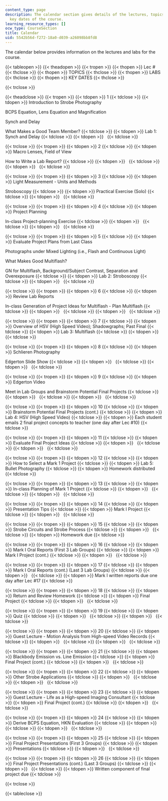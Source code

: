 ```yaml
---
content_type: page
description: The calendar section gives details of the lectures, topics, labs and
  key dates of the course.
learning_resource_types: []
ocw_type: CourseSection
title: Calendar
uid: 5542b56d-f272-18a0-d039-a26098bb8fd8
---
```


The calendar below provides information on the lectures and labs for the course.

{{< tableopen >}}
{{< theadopen >}}
{{< tropen >}}
{{< thopen >}}
Lec #
{{< thclose >}}
{{< thopen >}}
TOPICS
{{< thclose >}}
{{< thopen >}}
LABS
{{< thclose >}}
{{< thopen >}}
KEY DATES
{{< thclose >}}

{{< trclose >}}

{{< theadclose >}}
{{< tropen >}}
{{< tdopen >}}
1
{{< tdclose >}}
{{< tdopen >}}
Introduction to Strobe Photography  
  
BCPS Equation, Lens Equation and Magnification  
  
Synch and Delay  
  
What Makes a Good Team Member?
{{< tdclose >}}
{{< tdopen >}}
Lab 1: Synch and Delay
{{< tdclose >}}
{{< tdopen >}}
 
{{< tdclose >}}

{{< trclose >}}
{{< tropen >}}
{{< tdopen >}}
2
{{< tdclose >}}
{{< tdopen >}}
Macro Lenses, Field of View  
  
How to Write a Lab Report?
{{< tdclose >}}
{{< tdopen >}}
 
{{< tdclose >}}
{{< tdopen >}}
 
{{< tdclose >}}

{{< trclose >}}
{{< tropen >}}
{{< tdopen >}}
3
{{< tdclose >}}
{{< tdopen >}}
Light Measurement - Units and Methods  
  
Stroboscopy
{{< tdclose >}}
{{< tdopen >}}
Practical Exercise (Solo)
{{< tdclose >}}
{{< tdopen >}}
 
{{< tdclose >}}

{{< trclose >}}
{{< tropen >}}
{{< tdopen >}}
4
{{< tdclose >}}
{{< tdopen >}}
Project Planning  
  
In-class Project-planning Exercise
{{< tdclose >}}
{{< tdopen >}}
 
{{< tdclose >}}
{{< tdopen >}}
 
{{< tdclose >}}

{{< trclose >}}
{{< tropen >}}
{{< tdopen >}}
5
{{< tdclose >}}
{{< tdopen >}}
Evaluate Project Plans from Last Class  
  
Photographs under Mixed Lighting (i.e., Flash and Continuous Light)  
  
What Makes Good Multiflash?  
  
GN for Multiflash, Background/Subject Contrast, Separation and Overexposure
{{< tdclose >}}
{{< tdopen >}}
Lab 2: Stroboscopy
{{< tdclose >}}
{{< tdopen >}}
 
{{< tdclose >}}

{{< trclose >}}
{{< tropen >}}
{{< tdopen >}}
6
{{< tdclose >}}
{{< tdopen >}}
Review Lab Reports  
  
In-class Generation of Project Ideas for Multiflash - Plan Multiflash
{{< tdclose >}}
{{< tdopen >}}
 
{{< tdclose >}}
{{< tdopen >}}
 
{{< tdclose >}}

{{< trclose >}}
{{< tropen >}}
{{< tdopen >}}
7
{{< tdclose >}}
{{< tdopen >}}
Overview of HSV (High Speed Video); Shadowgraphs; Past Final
{{< tdclose >}}
{{< tdopen >}}
Lab 3: Multiflash
{{< tdclose >}}
{{< tdopen >}}
 
{{< tdclose >}}

{{< trclose >}}
{{< tropen >}}
{{< tdopen >}}
8
{{< tdclose >}}
{{< tdopen >}}
Schlieren Photography  
  
Edgerton Slide Show
{{< tdclose >}}
{{< tdopen >}}
 
{{< tdclose >}}
{{< tdopen >}}
 
{{< tdclose >}}

{{< trclose >}}
{{< tropen >}}
{{< tdopen >}}
9
{{< tdclose >}}
{{< tdopen >}}
Edgerton Video  
  
Meet in Lab Groups and Brainstorm Potential Final Projects
{{< tdclose >}}
{{< tdopen >}}
 
{{< tdclose >}}
{{< tdopen >}}
 
{{< tdclose >}}

{{< trclose >}}
{{< tropen >}}
{{< tdopen >}}
10
{{< tdclose >}}
{{< tdopen >}}
Brainstorm Potential Final Projects (cont.)
{{< tdclose >}}
{{< tdopen >}}
Lab 4: HSV (High Speed Video)
{{< tdclose >}}
{{< tdopen >}}
Each student emails 2 final project concepts to teacher (one day after Lec #10)
{{< tdclose >}}

{{< trclose >}}
{{< tropen >}}
{{< tdopen >}}
11
{{< tdclose >}}
{{< tdopen >}}
Evaluate Final Project Ideas
{{< tdclose >}}
{{< tdopen >}}
 
{{< tdclose >}}
{{< tdopen >}}
 
{{< tdclose >}}

{{< trclose >}}
{{< tropen >}}
{{< tdopen >}}
12
{{< tdclose >}}
{{< tdopen >}}
How to Select a Mark 1 Project
{{< tdclose >}}
{{< tdopen >}}
Lab 5: Bullet Photography
{{< tdclose >}}
{{< tdopen >}}
Homework distributed
{{< tdclose >}}

{{< trclose >}}
{{< tropen >}}
{{< tdopen >}}
13
{{< tdclose >}}
{{< tdopen >}}
In-class Planning of Mark 1 Project
{{< tdclose >}}
{{< tdopen >}}
 
{{< tdclose >}}
{{< tdopen >}}
 
{{< tdclose >}}

{{< trclose >}}
{{< tropen >}}
{{< tdopen >}}
14
{{< tdclose >}}
{{< tdopen >}}
Presentation Tips
{{< tdclose >}}
{{< tdopen >}}
Mark I Project
{{< tdclose >}}
{{< tdopen >}}
 
{{< tdclose >}}

{{< trclose >}}
{{< tropen >}}
{{< tdopen >}}
15
{{< tdclose >}}
{{< tdopen >}}
Strobe Circuits and Strobe Process
{{< tdclose >}}
{{< tdopen >}}
 
{{< tdclose >}}
{{< tdopen >}}
Homework due
{{< tdclose >}}

{{< trclose >}}
{{< tropen >}}
{{< tdopen >}}
16
{{< tdclose >}}
{{< tdopen >}}
Mark I Oral Reports (First 3 Lab Groups)
{{< tdclose >}}
{{< tdopen >}}
Mark I Project (cont.)
{{< tdclose >}}
{{< tdopen >}}
 
{{< tdclose >}}

{{< trclose >}}
{{< tropen >}}
{{< tdopen >}}
17
{{< tdclose >}}
{{< tdopen >}}
Mark I Oral Reports (cont.) (Last 3 Lab Groups)
{{< tdclose >}}
{{< tdopen >}}
 
{{< tdclose >}}
{{< tdopen >}}
Mark I written reports due one day after Lec #17
{{< tdclose >}}

{{< trclose >}}
{{< tropen >}}
{{< tdopen >}}
18
{{< tdclose >}}
{{< tdopen >}}
Return and Review Homework
{{< tdclose >}}
{{< tdopen >}}
Final Project
{{< tdclose >}}
{{< tdopen >}}
 
{{< tdclose >}}

{{< trclose >}}
{{< tropen >}}
{{< tdopen >}}
19
{{< tdclose >}}
{{< tdopen >}}
Quiz
{{< tdclose >}}
{{< tdopen >}}
 
{{< tdclose >}}
{{< tdopen >}}
 
{{< tdclose >}}

{{< trclose >}}
{{< tropen >}}
{{< tdopen >}}
20
{{< tdclose >}}
{{< tdopen >}}
Guest Lecture - Motion Analysis from High-speed Video Records
{{< tdclose >}}
{{< tdopen >}}
 
{{< tdclose >}}
{{< tdopen >}}
 
{{< tdclose >}}

{{< trclose >}}
{{< tropen >}}
{{< tdopen >}}
21
{{< tdclose >}}
{{< tdopen >}}
Blackbody Emission vs. Line Emission
{{< tdclose >}}
{{< tdopen >}}
Final Project (cont.)
{{< tdclose >}}
{{< tdopen >}}
 
{{< tdclose >}}

{{< trclose >}}
{{< tropen >}}
{{< tdopen >}}
22
{{< tdclose >}}
{{< tdopen >}}
Other Strobe Applications
{{< tdclose >}}
{{< tdopen >}}
 
{{< tdclose >}}
{{< tdopen >}}
 
{{< tdclose >}}

{{< trclose >}}
{{< tropen >}}
{{< tdopen >}}
23
{{< tdclose >}}
{{< tdopen >}}
Guest Lecture - Life as a High-speed Imaging Consultant
{{< tdclose >}}
{{< tdopen >}}
Final Project (cont.)
{{< tdclose >}}
{{< tdopen >}}
 
{{< tdclose >}}

{{< trclose >}}
{{< tropen >}}
{{< tdopen >}}
24
{{< tdclose >}}
{{< tdopen >}}
Derive BCPS Equation, HKN Evaluation
{{< tdclose >}}
{{< tdopen >}}
 
{{< tdclose >}}
{{< tdopen >}}
 
{{< tdclose >}}

{{< trclose >}}
{{< tropen >}}
{{< tdopen >}}
25
{{< tdclose >}}
{{< tdopen >}}
Final Project Presentations (First 3 Groups)
{{< tdclose >}}
{{< tdopen >}}
Presentations
{{< tdclose >}}
{{< tdopen >}}
 
{{< tdclose >}}

{{< trclose >}}
{{< tropen >}}
{{< tdopen >}}
26
{{< tdclose >}}
{{< tdopen >}}
Final Project Presentations (cont.) (Last 3 Groups)
{{< tdclose >}}
{{< tdopen >}}
 
{{< tdclose >}}
{{< tdopen >}}
Written component of final project due
{{< tdclose >}}

{{< trclose >}}

{{< tableclose >}}